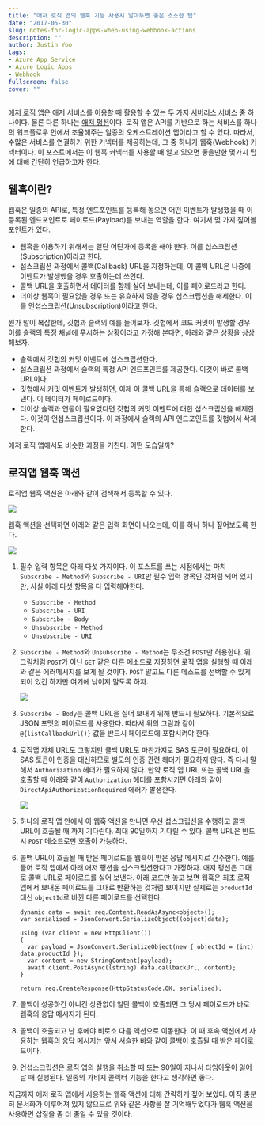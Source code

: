 ```yaml
---
title: "애저 로직 앱의 웹훅 기능 사용시 알아두면 좋은 소소한 팁"
date: "2017-05-30"
slug: notes-for-logic-apps-when-using-webhook-actions
description: ""
author: Justin Yoo
tags:
- Azure App Service
- Azure Logic Apps
- Webhook
fullscreen: false
cover: ""
---
```


[애저 로직 앱](https://azure.microsoft.com/en-us/services/logic-apps/)은 애저 서비스를 이용할 때 활용할 수 있는 두 가지 [서버리스 서비스](http://blog.aliencube.org/ko/2016/06/23/serverless-architectures/) 중 하나이다. 물론 다른 하나는 [애저 펑션](https://azure.microsoft.com/en-us/services/functions/)이다. 로직 앱은 API를 기반으로 하는 서비스를 하나의 워크플로우 안에서 조율해주는 일종의 오케스트레이션 앱이라고 할 수 있다. 따라서, 수많은 서비스를 연결하기 위한 커넥터를 제공하는데, 그 중 하나가 웹훅(Webhook) 커넥터이다. 이 포스트에서는 이 웹훅 커넥터를 사용할 때 알고 있으면 좋을만한 몇가지 팁에 대해 간단히 언급하고자 한다.

## 웹훅이란?

웹훅은 일종의 API로, 특정 엔드포인트를 등록해 놓으면 어떤 이벤트가 발생했을 때 이 등록된 엔드포인트로 페이로드(Payload)를 보내는 역할을 한다. 여기서 몇 가지 짚어볼 포인트가 있다.

- 웹훅을 이용하기 위해서는 일단 어딘가에 등록을 해야 한다. 이를 섭스크립션(Subscription)이라고 한다.
- 섭스크립션 과정에서 콜백(Callback) URL을 지정하는데, 이 콜백 URL은 나중에 이벤트가 발생했을 경우 호출하는데 쓰인다.
- 콜백 URL을 호출하면서 데이터를 함께 실어 보내는데, 이를 페이로드라고 한다.
- 더이상 웹훅이 필요없을 경우 또는 유효하지 않을 경우 섭스크립션을 해제한다. 이를 언섭스크립션(Unsubscription)이라고 한다.

뭔가 말이 복잡한데, 깃헙과 슬랙의 예를 들어보자. 깃헙에서 코드 커밋이 발생할 경우 이를 슬랙의 특정 채널에 푸시하는 상황이라고 가정해 본다면, 아래와 같은 상황을 상상해보자.

- 슬랙에서 깃헙의 커밋 이벤트에 섭스크립션한다.
- 섭스크립션 과정에서 슬랙의 특정 API 엔드포인트를 제공한다. 이것이 바로 콜백 URL이다.
- 깃헙에서 커밋 이벤트가 발생하면, 이제 이 콜백 URL을 통해 슬랙으로 데이터를 보낸다. 이 데이터가 페이로드이다.
- 더이상 슬랙과 연동이 필요없다면 깃헙의 커밋 이벤트에 대한 섭스크립션을 해제한다. 이것이 언섭스크립션이다. 이 과정에서 슬랙의 API 엔드포인트를 깃헙에서 삭제한다.

애저 로직 앱에서도 비슷한 과정을 거친다. 어떤 모습일까?

## 로직앱 웹훅 액션

로직앱 웹훅 액션은 아래와 같이 검색해서 등록할 수 있다.

![](https://sa0blogs.blob.core.windows.net/aliencube/2017/05/notes-for-logic-apps-when-using-webhook-actions-01.png)

웹훅 액션을 선택하면 아래와 같은 입력 화면이 나오는데, 이를 하나 하나 짚어보도록 한다.

![](https://sa0blogs.blob.core.windows.net/aliencube/2017/05/notes-for-logic-apps-when-using-webhook-actions-02.png)

1. 필수 입력 항목은 아래 다섯 가지이다. 이 포스트를 쓰는 시점에서는 마치 `Subscribe - Method`와 `Subscribe - URI`만 필수 입력 항목인 것처럼 되어 있지만, 사실 아래 다섯 항목을 다 입력해야한다.
    
    - `Subscribe - Method`
    - `Subscribe - URI`
    - `Subscribe - Body`
    - `Unsubscribe - Method`
    - `Unsubscribe - URI`
2. `Subscribe - Method`와 `Unsubscribe - Method`는 무조건 `POST`만 허용한다. 위 그림처럼 `POST`가 아닌 `GET` 같은 다른 메소드로 지정하면 로직 앱을 실행할 때 아래와 같은 에러메시지를 보게 될 것이다. `POST` 말고도 다른 메소드를 선택할 수 있게 되어 있긴 하지만 여기에 낚이지 말도록 하자.
    
    ![](https://sa0blogs.blob.core.windows.net/aliencube/2017/05/notes-for-logic-apps-when-using-webhook-actions-03.png)
    
3. `Subscribe - Body`는 콜백 URL을 실어 보내기 위해 반드시 필요하다. 기본적으로 JSON 포맷의 페이로드를 사용한다. 따라서 위의 그림과 같이 `@{listCallbackUrl()}` 값을 반드시 페이로드에 포함시켜야 한다.
    
4. 로직앱 자체 URL도 그렇지만 콜백 URL도 마찬가지로 SAS 토큰이 필요하다. 이 SAS 토큰이 인증을 대신하므로 별도의 인증 관련 헤더가 필요하지 않다. 즉 다시 말해서 `Authorization` 헤더가 필요하지 않다. 만약 로직 앱 URL 또는 콜백 URL을 호출할 때 아래와 같이 `Authorization` 헤더를 포함시키면 아래와 같이 `DirectApiAuthorizationRequired` 에러가 발생한다.
    
    ![](https://sa0blogs.blob.core.windows.net/aliencube/2017/05/notes-for-logic-apps-when-using-webhook-actions-04.png)
    
5. 하나의 로직 앱 안에서 이 웹훅 액션을 만나면 우선 섭스크립션을 수행하고 콜백 URL이 호출될 때 까지 기다린다. 최대 90일까지 기다릴 수 있다. 콜백 URL은 반드시 `POST` 메소드로만 호출이 가능하다.
    
6. 콜백 URL이 호출될 때 받은 페이로드를 웹훅이 받은 응답 메시지로 간주한다. 예를 들어 로직 앱에서 아래 애저 펑션을 섭스크립션한다고 가정하자. 애저 펑션은 그대로 콜백 URL로 페이로드를 실어 보낸다. 아래 코드만 놓고 보면 웹훅은 최초 로직 앱에서 보내온 페이로드를 그대로 반환하는 것처럼 보이지만 실제로는 `productId` 대신 `objectId`로 바뀐 다른 페이로드를 선택한다.
    
    ```
    dynamic data = await req.Content.ReadAsAsync<object>();
    var serialised = JsonConvert.SerializeObject((object)data);
    
    using (var client = new HttpClient())
    {
      var payload = JsonConvert.SerializeObject(new { objectId = (int) data.productId });
      var content = new StringContent(payload);
      await client.PostAsync((string) data.callbackUrl, content);
    }
    
    return req.CreateResponse(HttpStatusCode.OK, serialised);
    
    ```
    
7. 콜백이 성공하건 아니건 상관없이 일단 콜백이 호출되면 그 당시 페이로드가 바로 웹훅의 응답 메시지가 된다.
    
8. 콜백이 호출되고 난 후에야 비로소 다음 액션으로 이동한다. 이 때 후속 액션에서 사용하는 웹훅의 응답 메시지는 앞서 서술한 바와 같이 콜백이 호출될 때 받은 페이로드이다.
    
9. 언섭스크립션은 로직 앱의 실행을 취소할 때 또는 90일이 지나서 타임아웃이 일어날 때 실행된다. 일종의 가비지 콜렉터 기능을 한다고 생각하면 좋다.
    

지금까지 애저 로직 앱에서 사용하는 웹훅 액션에 대해 간략하게 짚어 보았다. 아직 충분히 문서화가 이루어져 있지 않으므로 위와 같은 사항을 잘 기억해두었다가 웹훅 액션을 사용하면 삽질을 좀 더 줄일 수 있을 것이다.
